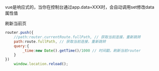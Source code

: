 vue是响应式的，当你在控制台通过app.data=XXX时，会自动调用set修改data属性值

刷新当前页
``` js
router.push({
    //path:router.currentRoute.fullPath, // 获取当前连接，重新跳转
    path:route.fullPath, // 获取当前连接，重新跳转
    query:{
        _time:new Date().getTime()/1000 // 时间戳，刷新当前router
    }
})                    
    window.location.reload();
```